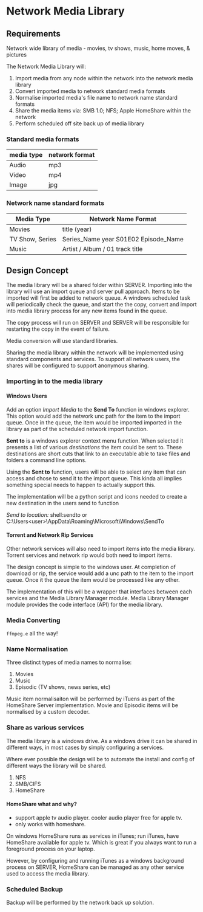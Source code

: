 # Network Media Library

## Requirements

Network wide library of media - movies, tv shows, music, home moves, & pictures

The Network Media Library will: 

1. Import  media from any node within the network into the network media library 
2. Convert imported media to network standard media formats 
3. Normalise imported media's file name to network name standard formats 
4. Share the media items via: SMB 1.0; NFS; Apple HomeShare within the network
5. Perform scheduled off site back up of media library

### Standard media formats 

| media type  | network format |
|---|---|
|Audio| mp3 |
|Video| mp4 |
|Image| jpg |

### Network name standard formats

| Media Type  | Network Name Format |
|---|---|
|Movies| title (year) |
|TV Show, Series| Series_Name year S01E02 Episode_Name | 
|Music| Artist /  Album / 01 track title |

## Design Concept 

The media library will be a shared folder within SERVER. Importing into the library will use an import queue and server pull approach. Items to be imported will first be added to network queue. A windows scheduled task will periodically check the queue, and start the the copy, convert and import into media library process for any new items found in the queue. 

The copy process will run on SERVER and SERVER will be responsible for restarting the copy in the event of failure. 

Media conversion will use standard libraries.  

Sharing the media library within the network will be implemented using standard components and services. To support all network users, the shares will be configured to support anonymous sharing. 

### Importing in to the media library 

#### Windows Users

Add an option *Import Media* to the **Send To** function in windows explorer. This option would add the network unc path for the item to the import queue. Once in the queue, the item would be imported imported in the library as part of the scheduled network import function. 

**Sent to** is a windows explorer context menu function. When selected it presents a list of various *destinations* the item could be sent to. These destinations are short cuts that link to an executable able to take files and folders a command line options. 

Using the **Sent to** function, users will be able to select any item that can access and chose to send it to the import queue. This kinda all implies something special needs to happen to actually support this. 

The implementation will be a python script and icons needed to create a new destination in the users send to function

*Send to location:* shell:sendto or C:\Users\<user>\AppData\Roaming\Microsoft\Windows\SendTo

#### Torrent and Network Rip Services

Other network services will also need to import items into the media library. Torrent services and network rip would both need to import items.

The design concept is simple to the windows user. At completion of download or rip, the service would add a unc path to the item to the import queue. Once it the queue the item would be processed like any other. 

The implementation of this will be a wrapper that interfaces between each services and the Media Library Manager module. Media Library Manager module provides the code interface (API) for the media library. 

### Media Converting

`ffmpeg.e` all the way!

### Name Normalisation  

Three distinct types of media names to normalise: 

1. Movies
2. Music
3. Episodic (TV shows, news series, etc)

Music item normalisaiton will be performed by iTuens as part of the HomeShare Server implementation. Movie and Episodic items will be normalised by a custom decoder. 

### Share as various services 

The media library is a windows drive. As a windows drive it can be shared in different ways, in most cases by simply configuring a services. 

Where ever possible the design will be to automate the install and config of different ways the library will be shared.

1. NFS
2. SMB/CIFS
3. HomeShare

#### HomeShare what and why? 

- support apple tv audio player. cooler audio player free for apple tv. 
- only works with homeshare.

On windows HomeShare runs as services in iTunes; run iTunes, have HomeShare available for apple tv. Which is great if you always want to run a foreground process on your laptop.

However, by configuring and running iTunes as a windows background process on SERVER, HomeShare can be managed as any other service used to access the media library.


### Scheduled Backup

Backup will be performed by the network back up solution. 


